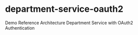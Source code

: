 # department-service-oauth2
Demo Reference Architecture Department Service with OAuth2 Authentication
